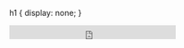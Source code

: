 h1 {
    display: none;
}

<iframe src="https://free.timeanddate.com/clock/i9tieua8/n145/fn6/fs20/fceee/tt1/td1" frameborder="0" width="298" height="25"></iframe>
